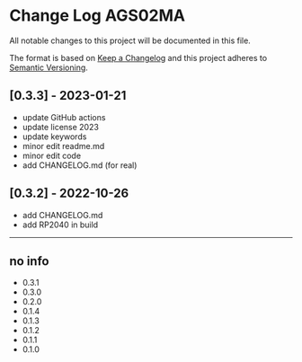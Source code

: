 # Change Log AGS02MA

All notable changes to this project will be documented in this file.

The format is based on [Keep a Changelog](http://keepachangelog.com/)
and this project adheres to [Semantic Versioning](http://semver.org/).


## [0.3.3] - 2023-01-21
- update GitHub actions
- update license 2023
- update keywords
- minor edit readme.md
- minor edit code
- add CHANGELOG.md (for real)


## [0.3.2] - 2022-10-26
- add CHANGELOG.md
- add RP2040 in build

----

## no info

- 0.3.1
- 0.3.0
- 0.2.0
- 0.1.4
- 0.1.3
- 0.1.2
- 0.1.1
- 0.1.0

